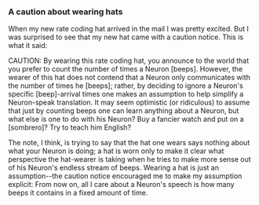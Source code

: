 ### A caution about wearing hats

When my new rate coding hat arrived in the mail I was pretty excited. But I was surprised to see that my new hat came with a caution notice. This is what it said:

<div class="note">

CAUTION: By wearing this rate coding hat, you announce to the world that you prefer to count the number of times a Neuron [beeps]. However, the wearer of this hat does not contend that a Neuron only communicates with the number of times he [beeps]; rather, by deciding to ignore a Neuron's specific [beep]-arrival times one makes an assumption to help simplify a Neuron-speak translation. It may seem optimistic (or ridiculous) to assume that just by counting beeps one can learn anything about a Neuron, but what else is one to do with his Neuron? Buy a fancier watch and put on a [sombrero]? Try to teach him English?

</div>

The note, I think, is trying to say that the hat one wears says nothing about what your Neuron is doing; a hat is worn only to make it clear what perspective the hat-wearer is taking when he tries to make more sense out of his Neuron's endless stream of beeps. Wearing a hat is just an assumption--the caution notice encouraged me to make my assumption explicit: From now on, all I care about a Neuron's speech is how many beeps it contains in a fixed amount of time.
